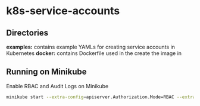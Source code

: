 # k8s-service-accounts

## Directories
**examples:** contains example YAMLs for creating service accounts in Kubernetes
**docker:** contains Dockerfile used in the create the image in


## Running on Minikube
Enable RBAC and Audit Logs on Minikube
``` bash
minikube start --extra-config=apiserver.Authorization.Mode=RBAC --extra-config=apiserver.Audit.Path=/var/log/apiserver/audit.log
```

